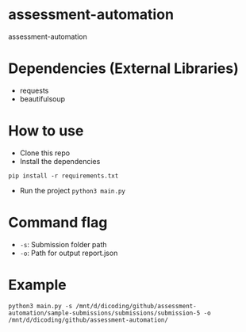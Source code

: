 # assessment-automation
assessment-automation

# Dependencies (External Libraries)
- requests
- beautifulsoup

# How to use
- Clone this repo
- Install the dependencies

`pip install -r requirements.txt`

- Run the project
`python3 main.py`

# Command flag
- `-s`: Submission folder path
- `-o`: Path for output report.json

# Example
`python3 main.py -s /mnt/d/dicoding/github/assessment-automation/sample-submissions/submissions/submission-5 -o /mnt/d/dicoding/github/assessment-automation/`
